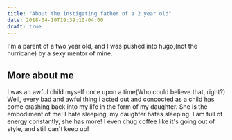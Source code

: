 ```yaml
---
title: "About the instigating father of a 2 year old"
date: 2018-04-10T19:39:10-04:00
draft: true
---
```


I'm a parent of a two year old, and I was pushed into hugo,(not the hurricane) by a sexy mentor of mine.

## More about me

I was an awful child myself once upon a time(Who could believe that, right?)  Well, every bad and awful thing i acted out and concocted as a child has come crashing back into my life in the form of my daughter.  She is the embodiment of me!  I hate sleeping, my daughter hates sleeping.  I am full of energy constantly, she has more!  I even chug coffee like it's going out of style, and still can't keep up!